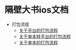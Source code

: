 # 隔壁大书ios文档
* 打包流程
  * [关于平台的打包流程](https://github.com/424626154/-ios-/blob/master/隔壁大叔IOS文档/平台打包流程.md)</br>
  * [关于单本转平台的打包流程](https://github.com/424626154/-ios-/blob/master/隔壁大叔IOS文档/单本转平台打包流程.md)</br>
  * [关于单本的打包流程](https://github.com/424626154/-ios-/blob/master/隔壁大叔IOS文档/单本打包流程.md)</br>
